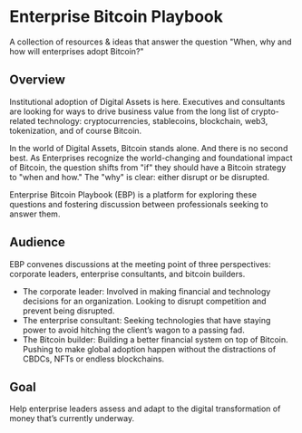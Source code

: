 # Enterprise Bitcoin Playbook
A collection of resources & ideas that answer the question "When, why and how will enterprises adopt Bitcoin?" 

## Overview
Institutional adoption of Digital Assets is here. Executives and consultants are looking for ways to drive business value from the long list of crypto-related technology: cryptocurrencies, stablecoins, blockchain, web3, tokenization, and of course Bitcoin. 

In the world of Digital Assets, Bitcoin stands alone. And there is no second best. As Enterprises recognize the world-changing and foundational impact of Bitcoin, the question shifts from "if" they should have a Bitcoin strategy to "when and how." The "why" is clear: either disrupt or be disrupted. 

Enterprise Bitcoin Playbook (EBP) is a platform for exploring these questions and fostering discussion between professionals seeking to answer them. 

## Audience 
EBP convenes discussions at the meeting point of three perspectives: corporate leaders, enterprise consultants, and bitcoin builders. 
* The corporate leader: Involved in making financial and technology decisions for an organization. Looking to disrupt competition and prevent being disrupted.
* The enterprise consultant: Seeking technologies that have staying power to avoid hitching the client’s wagon to a passing fad.
* The Bitcoin builder: Building a better financial system on top of Bitcoin. Pushing to make global adoption happen without the distractions of CBDCs, NFTs or endless blockchains.

## Goal 
Help enterprise leaders assess and adapt to the digital transformation of money that’s currently underway.
